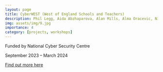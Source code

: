 ```yaml
---
layout: page
title: CyberWEST (West of England Schools and Teachers)
description: Phil Legg, Aida Abzhaparova, Alan Mills, Alma Oracevic, Nirosha Holten, and Nathan Clarke
img: assets/img/9.jpg
importance: 4
category: [projects, workshops]
---
```


Funded by National Cyber Security Centre

September 2023 – March 2024

[Find out more here](https://github.com/uwe-cyber/teachersworkshop2024)
